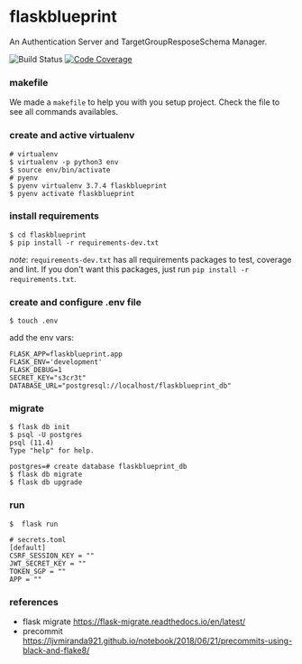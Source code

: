 # flaskblueprint

An Authentication Server and TargetGroupResposeSchema Manager.

![Build Status](https://github.com/gabicavalcante/flaskblueprint/workflows/CI/badge.svg)
[![Code Coverage](https://codecov.io/gh/gabicavalcante/flaskblueprint/branch/master/graphs/badge.svg?token=BlrDDl2SJq)](https://codecov.io/gh/gabicavalcante/flaskblueprint)

### makefile

We made a `makefile` to help you with you setup project. Check the file to see all commands availables.

### create and active virtualenv

```
# virtualenv
$ virtualenv -p python3 env
$ source env/bin/activate
# pyenv
$ pyenv virtualenv 3.7.4 flaskblueprint
$ pyenv activate flaskblueprint
```

### install requirements

```
$ cd flaskblueprint
$ pip install -r requirements-dev.txt
```

_note_: `requirements-dev.txt` has all requirements packages to test, coverage and lint. If you don't want this packages, just run `pip install -r requirements.txt`.

### create and configure .env file

```
$ touch .env
```

add the env vars:

```
FLASK_APP=flaskblueprint.app
FLASK_ENV='development'
FLASK_DEBUG=1
SECRET_KEY="s3cr3t"
DATABASE_URL="postgresql://localhost/flaskblueprint_db"
```

### migrate

```
$ flask db init
$ psql -U postgres
psql (11.4)
Type "help" for help.

postgres=# create database flaskblueprint_db
$ flask db migrate
$ flask db upgrade
```

### run

```
$  flask run
```

```
# secrets.toml
[default]
CSRF_SESSION_KEY = ""
JWT_SECRET_KEY = ""
TOKEN_SGP = ""
APP = ""
```

### references

- flask migrate https://flask-migrate.readthedocs.io/en/latest/
- precommit https://ljvmiranda921.github.io/notebook/2018/06/21/precommits-using-black-and-flake8/
